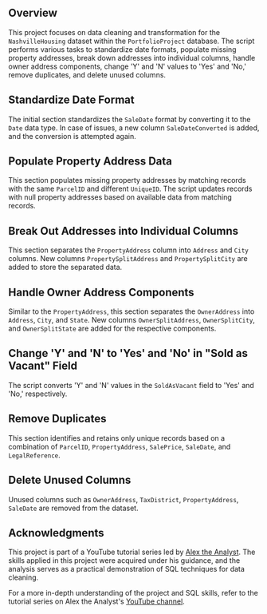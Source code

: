 ## Overview
This project focuses on data cleaning and transformation for the `NashvilleHousing` dataset within the `PortfolioProject` database. The script performs various tasks to standardize date formats, populate missing property addresses, break down addresses into individual columns, handle owner address components, change 'Y' and 'N' values to 'Yes' and 'No,' remove duplicates, and delete unused columns.

## Standardize Date Format
The initial section standardizes the `SaleDate` format by converting it to the `Date` data type. In case of issues, a new column `SaleDateConverted` is added, and the conversion is attempted again.


## Populate Property Address Data
This section populates missing property addresses by matching records with the same `ParcelID` and different `UniqueID`. The script updates records with null property addresses based on available data from matching records.



## Break Out Addresses into Individual Columns
This section separates the `PropertyAddress` column into `Address` and `City` columns. New columns `PropertySplitAddress` and `PropertySplitCity` are added to store the separated data.

## Handle Owner Address Components
Similar to the `PropertyAddress`, this section separates the `OwnerAddress` into `Address`, `City`, and `State`. New columns `OwnerSplitAddress`, `OwnerSplitCity`, and `OwnerSplitState` are added for the respective components.



## Change 'Y' and 'N' to 'Yes' and 'No' in "Sold as Vacant" Field
The script converts 'Y' and 'N' values in the `SoldAsVacant` field to 'Yes' and 'No,' respectively.



## Remove Duplicates
This section identifies and retains only unique records based on a combination of `ParcelID`, `PropertyAddress`, `SalePrice`, `SaleDate`, and `LegalReference`.


## Delete Unused Columns
Unused columns such as `OwnerAddress`, `TaxDistrict`, `PropertyAddress`, `SaleDate` are removed from the dataset.


## Acknowledgments

This project is part of a YouTube tutorial series led by [Alex the Analyst](https://www.youtube.com/@AlexTheAnalyst). The skills applied in this project were acquired under his guidance, and the analysis serves as a practical demonstration of SQL techniques for data cleaning.

For a more in-depth understanding of the project and SQL skills, refer to the tutorial series on Alex the Analyst's [YouTube channel](https://www.youtube.com/@AlexTheAnalyst).

